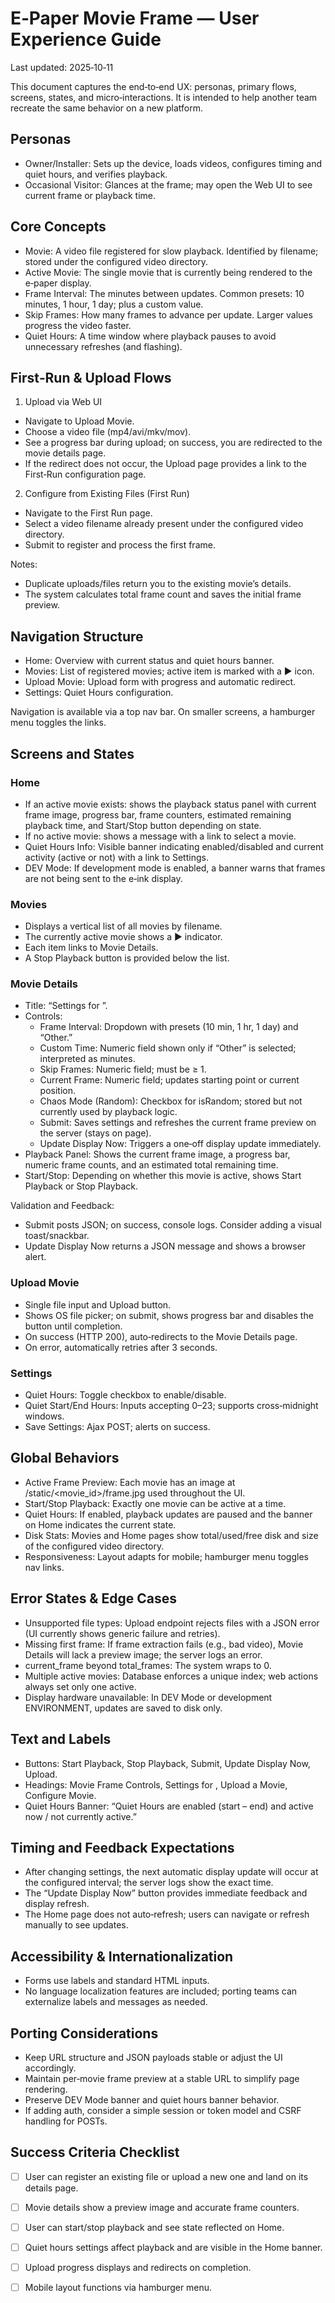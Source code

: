# E‑Paper Movie Frame — User Experience Guide

Last updated: 2025‑10‑11

This document captures the end‑to‑end UX: personas, primary flows, screens, states, and micro‑interactions. It is intended to help another team recreate the same behavior on a new platform.


## Personas

- Owner/Installer: Sets up the device, loads videos, configures timing and quiet hours, and verifies playback.
- Occasional Visitor: Glances at the frame; may open the Web UI to see current frame or playback time.


## Core Concepts

- Movie: A video file registered for slow playback. Identified by filename; stored under the configured video directory.
- Active Movie: The single movie that is currently being rendered to the e‑paper display.
- Frame Interval: The minutes between updates. Common presets: 10 minutes, 1 hour, 1 day; plus a custom value.
- Skip Frames: How many frames to advance per update. Larger values progress the video faster.
- Quiet Hours: A time window where playback pauses to avoid unnecessary refreshes (and flashing).


## First‑Run & Upload Flows

1) Upload via Web UI
- Navigate to Upload Movie.
- Choose a video file (mp4/avi/mkv/mov).
- See a progress bar during upload; on success, you are redirected to the movie details page.
- If the redirect does not occur, the Upload page provides a link to the First‑Run configuration page.

2) Configure from Existing Files (First Run)
- Navigate to the First Run page.
- Select a video filename already present under the configured video directory.
- Submit to register and process the first frame.

Notes:
- Duplicate uploads/files return you to the existing movie’s details.
- The system calculates total frame count and saves the initial frame preview.


## Navigation Structure

- Home: Overview with current status and quiet hours banner.
- Movies: List of registered movies; active item is marked with a ▶️ icon.
- Upload Movie: Upload form with progress and automatic redirect.
- Settings: Quiet Hours configuration.

Navigation is available via a top nav bar. On smaller screens, a hamburger menu toggles the links.


## Screens and States

### Home
- If an active movie exists: shows the playback status panel with current frame image, progress bar, frame counters, estimated remaining playback time, and Start/Stop button depending on state.
- If no active movie: shows a message with a link to select a movie.
- Quiet Hours Info: Visible banner indicating enabled/disabled and current activity (active or not) with a link to Settings.
- DEV Mode: If development mode is enabled, a banner warns that frames are not being sent to the e‑ink display.

### Movies
- Displays a vertical list of all movies by filename.
- The currently active movie shows a ▶️ indicator.
- Each item links to Movie Details.
- A Stop Playback button is provided below the list.

### Movie Details
- Title: “Settings for <filename>”.
- Controls:
  - Frame Interval: Dropdown with presets (10 min, 1 hr, 1 day) and “Other.”
  - Custom Time: Numeric field shown only if “Other” is selected; interpreted as minutes.
  - Skip Frames: Numeric field; must be ≥ 1.
  - Current Frame: Numeric field; updates starting point or current position.
  - Chaos Mode (Random): Checkbox for isRandom; stored but not currently used by playback logic.
  - Submit: Saves settings and refreshes the current frame preview on the server (stays on page).
  - Update Display Now: Triggers a one‑off display update immediately.
- Playback Panel: Shows the current frame image, a progress bar, numeric frame counts, and an estimated total remaining time.
- Start/Stop: Depending on whether this movie is active, shows Start Playback or Stop Playback.

Validation and Feedback:
- Submit posts JSON; on success, console logs. Consider adding a visual toast/snackbar.
- Update Display Now returns a JSON message and shows a browser alert.

### Upload Movie
- Single file input and Upload button.
- Shows OS file picker; on submit, shows progress bar and disables the button until completion.
- On success (HTTP 200), auto‑redirects to the Movie Details page.
- On error, automatically retries after 3 seconds.

### Settings
- Quiet Hours: Toggle checkbox to enable/disable.
- Quiet Start/End Hours: Inputs accepting 0–23; supports cross‑midnight windows.
- Save Settings: Ajax POST; alerts on success.


## Global Behaviors

- Active Frame Preview: Each movie has an image at /static/<movie_id>/frame.jpg used throughout the UI.
- Start/Stop Playback: Exactly one movie can be active at a time.
- Quiet Hours: If enabled, playback updates are paused and the banner on Home indicates the current state.
- Disk Stats: Movies and Home pages show total/used/free disk and size of the configured video directory.
- Responsiveness: Layout adapts for mobile; hamburger menu toggles nav links.


## Error States & Edge Cases

- Unsupported file types: Upload endpoint rejects files with a JSON error (UI currently shows generic failure and retries).
- Missing first frame: If frame extraction fails (e.g., bad video), Movie Details will lack a preview image; the server logs an error.
- current_frame beyond total_frames: The system wraps to 0.
- Multiple active movies: Database enforces a unique index; web actions always set only one active.
- Display hardware unavailable: In DEV Mode or development ENVIRONMENT, updates are saved to disk only.


## Text and Labels

- Buttons: Start Playback, Stop Playback, Submit, Update Display Now, Upload.
- Headings: Movie Frame Controls, Settings for <filename>, Upload a Movie, Configure Movie.
- Quiet Hours Banner: “Quiet Hours are enabled (start – end) and active now / not currently active.”


## Timing and Feedback Expectations

- After changing settings, the next automatic display update will occur at the configured interval; the server logs show the exact time.
- The “Update Display Now” button provides immediate feedback and display refresh.
- The Home page does not auto‑refresh; users can navigate or refresh manually to see updates.


## Accessibility & Internationalization

- Forms use labels and standard HTML inputs.
- No language localization features are included; porting teams can externalize labels and messages as needed.


## Porting Considerations

- Keep URL structure and JSON payloads stable or adjust the UI accordingly.
- Maintain per‑movie frame preview at a stable URL to simplify page rendering.
- Preserve DEV Mode banner and quiet hours banner behavior.
- If adding auth, consider a simple session or token model and CSRF handling for POSTs.


## Success Criteria Checklist

- [ ] User can register an existing file or upload a new one and land on its details page.
- [ ] Movie details show a preview image and accurate frame counters.
- [ ] User can start/stop playback and see state reflected on Home.
- [ ] Quiet hours settings affect playback and are visible in the Home banner.
- [ ] Upload progress displays and redirects on completion.
- [ ] Mobile layout functions via hamburger menu.

